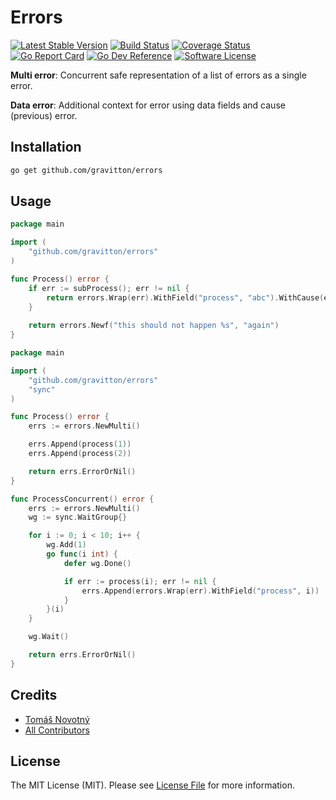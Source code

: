 # Errors

[![Latest Stable Version][ico-release]][link-release]
[![Build Status][ico-workflow]][link-workflow]
[![Coverage Status][ico-coverage]][link-coverage]
[![Go Report Card][ico-go-report-card]][link-go-report-card]
[![Go Dev Reference][ico-go-dev-reference]][link-go-dev-reference]
[![Software License][ico-license]][link-licence]

**Multi error**: Concurrent safe representation of a list of errors as a single error.

**Data error**: Additional context for error using data fields and cause (previous) error.


## Installation

```bash
go get github.com/gravitton/errors
```


## Usage


```go
package main

import (
	"github.com/gravitton/errors"
)

func Process() error {
	if err := subProcess(); err != nil {
		return errors.Wrap(err).WithField("process", "abc").WithCause(err)
	}
	
	return errors.Newf("this should not happen %s", "again")
}
```

```go
package main

import (
	"github.com/gravitton/errors"
	"sync"
)

func Process() error {
	errs := errors.NewMulti()

    errs.Append(process(1))
    errs.Append(process(2))

	return errs.ErrorOrNil()
}

func ProcessConcurrent() error {
	errs := errors.NewMulti()
	wg := sync.WaitGroup{}

	for i := 0; i < 10; i++ {
		wg.Add(1)
		go func(i int) {
			defer wg.Done()

			if err := process(i); err != nil {
				errs.Append(errors.Wrap(err).WithField("process", i))
			}
		}(i)
	}

	wg.Wait()

	return errs.ErrorOrNil()
}
```


## Credits

- [Tomáš Novotný](https://github.com/tomas-novotny)
- [All Contributors][link-contributors]


## License

The MIT License (MIT). Please see [License File][link-licence] for more information.


[ico-license]:              https://img.shields.io/github/license/gravitton/errors.svg?style=flat-square&colorB=blue
[ico-workflow]:             https://img.shields.io/github/actions/workflow/status/gravitton/errors/main.yml?branch=main&style=flat-square
[ico-release]:              https://img.shields.io/github/v/release/gravitton/errors?style=flat-square&colorB=blue
[ico-go-dev-reference]:     https://img.shields.io/badge/go.dev-reference-blue?style=flat-square
[ico-go-report-card]:       https://goreportcard.com/badge/github.com/gravitton/errors?style=flat-square
[ico-coverage]:             https://img.shields.io/coverallsCoverage/github/gravitton/errors?style=flat-square

[link-author]:              https://github.com/gravitton
[link-release]:             https://github.com/gravitton/errors/releases
[link-contributors]:        https://github.com/gravitton/errors/contributors
[link-licence]:             ./LICENSE.md
[link-changelog]:           ./CHANGELOG.md
[link-workflow]:            https://github.com/gravitton/errors/actions
[link-go-dev-reference]:    https://pkg.go.dev/github.com/gravitton/errors
[link-go-report-card]:      https://goreportcard.com/report/github.com/gravitton/errors
[link-coverage]:            https://coveralls.io/github/gravitton/errors
